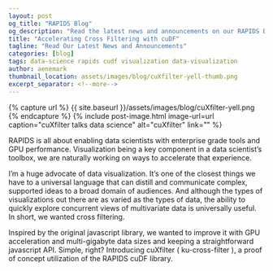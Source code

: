 ```yaml
---
layout: post
og_title: "RAPIDS Blog"
og_description: "Read the latest news and announcements on our RAPIDS Blog"
title: "Accelerating Cross Filtering with cuDF"
tagline: "Read Our Latest News and Announcements"
categories: [blog]
tags: data-science rapids cudf visualization data-visualization
author: aenemark
thumbnail_location: assets/images/blog/cuXfilter-yell-thumb.png
excerpt_separator: <!--more-->
---
```

{% capture url %} {{ site.baseurl }}/assets/images/blog/cuXfilter-yell.png {% endcapture %}
{% include post-image.html 
	image-url=url
	caption="cuXfilter talks data science"
	alt="cuXfilter" 
	link="" 
%}


RAPIDS is all about enabling data scientists with enterprise grade tools and GPU performance. Visualization being a key component in a data scientist’s toolbox, we are naturally working on ways to accelerate that experience.<!--more-->

I’m a huge advocate of data visualization. It’s one of the closest things we have to a universal language that can distill and communicate complex, supported ideas to a broad domain of audiences. And although the types of visualizations out there are as varied as the types of data, the ability to quickly explore concurrent views of multivariate data is universally useful. In short, we wanted cross filtering.

Inspired by the original javascript library, we wanted to improve it with GPU acceleration and multi-gigabyte data sizes and keeping a straightforward javascript API. Simple, right? Introducing cuXfilter ( ku-cross-filter ), a proof of concept utilization of the RAPIDS cuDF library.
